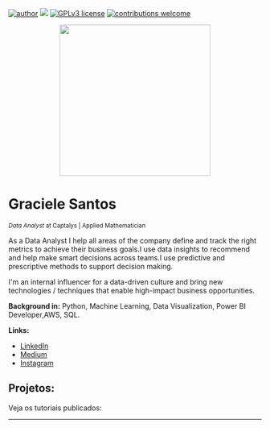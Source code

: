 [![author](https://img.shields.io/badge/author-gracielesantos-red.svg)](https://www.linkedin.com/in/graciele-santos-423937121/) [![](https://img.shields.io/badge/python-3.7+-blue.svg)](https://www.python.org/downloads/release/python-365/)  [![GPLv3 license](https://img.shields.io/badge/License-GPLv3-blue.svg)](http://perso.crans.org/besson/LICENSE.html) [![contributions welcome](https://img.shields.io/badge/contributions-welcome-brightgreen.svg?style=flat)](https://github.com/carlosfab/data_science/issues)

<p align="center">
  <img src="https://assets.weforum.org/article/image/large_yTdn-AGAFb2zMlKCSBte4vGOUJ6rmh7QdM-Ty_oyCjA.jpg" height = 300px>
</p>

# Graciele Santos
<sub>*Data Analyst* at Captalys | Applied Mathematician </sub>


As a Data Analyst I help all areas of the company define and track the right metrics to achieve their business goals.I use data insights to recommend and help make smart decisions across teams.I use predictive and prescriptive methods to support decision making.

I'm an internal influencer for a data-driven culture and bring new technologies / techniques that enable high-impact business opportunities.

**Background in:** Python, Machine Learning, Data Visualization, Power BI Developer,AWS, SQL.

**Links:**
* [LinkedIn](https://bit.ly/2Zh0HgG)
* [Medium](https://medium.com/@graciele.santos)
* [Instagram](https://www.instagram.com/graci.py/)


## Projetos:
Veja os tutoriais publicados:

---




